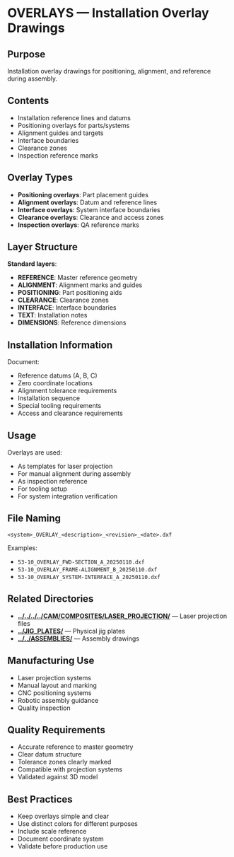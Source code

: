 # OVERLAYS — Installation Overlay Drawings

## Purpose
Installation overlay drawings for positioning, alignment, and reference during assembly.

## Contents
- Installation reference lines and datums
- Positioning overlays for parts/systems
- Alignment guides and targets
- Interface boundaries
- Clearance zones
- Inspection reference marks

## Overlay Types
- **Positioning overlays**: Part placement guides
- **Alignment overlays**: Datum and reference lines
- **Interface overlays**: System interface boundaries
- **Clearance overlays**: Clearance and access zones
- **Inspection overlays**: QA reference marks

## Layer Structure
**Standard layers**:
- **REFERENCE**: Master reference geometry
- **ALIGNMENT**: Alignment marks and guides
- **POSITIONING**: Part positioning aids
- **CLEARANCE**: Clearance zones
- **INTERFACE**: Interface boundaries
- **TEXT**: Installation notes
- **DIMENSIONS**: Reference dimensions

## Installation Information
Document:
- Reference datums (A, B, C)
- Zero coordinate locations
- Alignment tolerance requirements
- Installation sequence
- Special tooling requirements
- Access and clearance requirements

## Usage
Overlays are used:
- As templates for laser projection
- For manual alignment during assembly
- As inspection reference
- For tooling setup
- For system integration verification

## File Naming
```
<system>_OVERLAY_<description>_<revision>_<date>.dxf
```

Examples:
- `53-10_OVERLAY_FWD-SECTION_A_20250110.dxf`
- `53-10_OVERLAY_FRAME-ALIGNMENT_B_20250110.dxf`
- `53-10_OVERLAY_SYSTEM-INTERFACE_A_20250110.dxf`

## Related Directories
- **[../../../../CAM/COMPOSITES/LASER_PROJECTION/](../../../../CAM/COMPOSITES/LASER_PROJECTION/)** — Laser projection files
- **[../JIG_PLATES/](../JIG_PLATES/)** — Physical jig plates
- **[../../ASSEMBLIES/](../../ASSEMBLIES/)** — Assembly drawings

## Manufacturing Use
- Laser projection systems
- Manual layout and marking
- CNC positioning systems
- Robotic assembly guidance
- Quality inspection

## Quality Requirements
- Accurate reference to master geometry
- Clear datum structure
- Tolerance zones clearly marked
- Compatible with projection systems
- Validated against 3D model

## Best Practices
- Keep overlays simple and clear
- Use distinct colors for different purposes
- Include scale reference
- Document coordinate system
- Validate before production use
